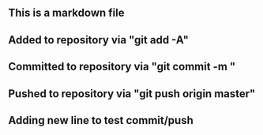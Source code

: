 ## This is a markdown file

## Added to repository via "git add -A"
## Committed to repository via "git commit -m <message>"
## Pushed to repository via "git push origin master"

## Adding new line to test commit/push
